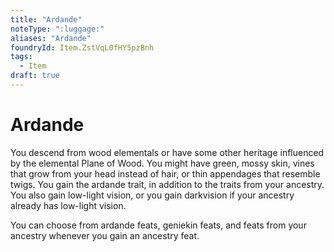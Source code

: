 ```yaml
---
title: "Ardande"
noteType: ":luggage:"
aliases: "Ardande"
foundryId: Item.ZstVqL0fHY5pzBnh
tags:
  - Item
draft: true
---
```


# Ardande

You descend from wood elementals or have some other heritage influenced by the elemental Plane of Wood. You might have green, mossy skin, vines that grow from your head instead of hair, or thin appendages that resemble twigs. You gain the ardande trait, in addition to the traits from your ancestry. You also gain low-light vision, or you gain darkvision if your ancestry already has low-light vision.

You can choose from ardande feats, geniekin feats, and feats from your ancestry whenever you gain an ancestry feat.
